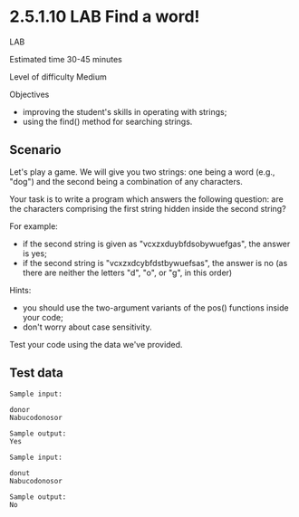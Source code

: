 # 2.5.1.10 LAB Find a word!

LAB

Estimated time
30-45 minutes

Level of difficulty
Medium

Objectives

- improving the student's skills in operating with strings;
- using the find() method for searching strings.

## Scenario

Let's play a game. We will give you two strings: one being a word (e.g., "dog") and the second being a combination of any characters.

Your task is to write a program which answers the following question: are the characters comprising the first string hidden inside the second string?

For example:

- if the second string is given as "vcxzxduybfdsobywuefgas", the answer is yes;
- if the second string is "vcxzxdcybfdstbywuefsas", the answer is no (as there are neither the letters "d", "o", or "g", in this order)

Hints:

- you should use the two-argument variants of the pos() functions inside your code;
- don't worry about case sensitivity.

Test your code using the data we've provided.
## Test data
```
Sample input:

donor
Nabucodonosor

Sample output:
Yes
```
```
Sample input:

donut
Nabucodonosor

Sample output:
No
```
